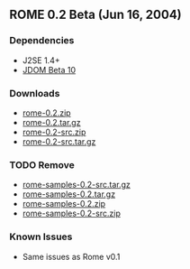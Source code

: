 ## ROME 0.2 Beta (Jun 16, 2004)

### Dependencies

-   J2SE 1.4+
-   [JDOM Beta 10](http://www.jdom.org/)

### Downloads

-   [rome-0.2.zip](./rome-0.2.zip)
-   [rome-0.2.tar.gz](./rome-0.2.tar.gz)
-   [rome-0.2-src.zip](./rome-0.2-src.zip)
-   [rome-0.2-src.tar.gz](./rome-0.2-src.tar.gz)

### TODO Remove
-   [rome-samples-0.2-src.tar.gz](./rome-samples-0.2-src.tar.gz)
-   [rome-samples-0.2.tar.gz](./rome-samples-0.2.tar.gz)
-   [rome-samples-0.2.zip](./rome-samples-0.2.zip)
-   [rome-samples-0.2-src.zip](./rome-samples-0.2-src.zip)

### Known Issues

-   Same issues as Rome v0.1
